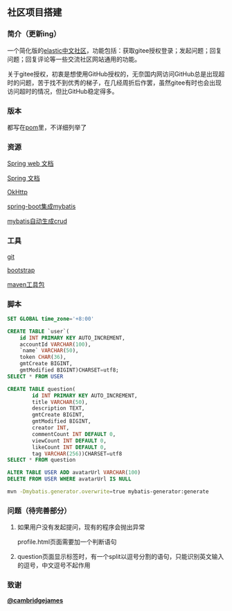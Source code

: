 ## 社区项目搭建

### 简介（更新ing）

一个简化版的[elastic中文社区](https://elasticsearch.cn/)，功能包括：获取gitee授权登录；发起问题；回复问题；回复评论等一些交流社区网站通用的功能。

关于gitee授权，初衷是想使用GitHub授权的，无奈国内网访问GitHub总是出现超时的问题，苦于找不到优秀的梯子，在几经周折后作罢，虽然gitee有时也会出现访问超时的情况，但比GitHub稳定得多。

### 版本

都写在[pom](./pom.xml)里，不详细列举了

### 资源

[Spring web 文档](https://spring.io/guides/gs/serving-web-content/)

[Spring 文档](https://spring.io/)

[OkHttp](https://square.github.io/okhttp/)

[spring-boot集成mybatis](http://mybatis.org/spring-boot-starter/mybatis-spring-boot-autoconfigure/)

[mybatis自动生成crud](http://mybatis.org/generator/index.html)

### 工具

[git](https://git-scm.com/downloads/)

[bootstrap](https://v3.bootcss.com/)

[maven工具包](https://mvnrepository.com/)

### 脚本

```sql
SET GLOBAL time_zone='+8:00'

CREATE TABLE `user`(
	id INT PRIMARY KEY AUTO_INCREMENT,
	accountId VARCHAR(100),
	`name` VARCHAR(50),
	token CHAR(36),
	gmtCreate BIGINT,
	gmtModified BIGINT)CHARSET=utf8;
SELECT * FROM USER

CREATE TABLE question(
		id INT PRIMARY KEY AUTO_INCREMENT,
		title VARCHAR(50),
		description TEXT,
		gmtCreate BIGINT,
		gmtModified BIGINT,
		creator INT,
		commentCount INT DEFAULT 0,
		viewCount INT DEFAULT 0,
		likeCount INT DEFAULT 0,
		tag VARCHAR(256))CHARSET=utf8
SELECT * FROM question

ALTER TABLE USER ADD avatarUrl VARCHAR(100)
DELETE FROM USER WHERE avatarUrl IS NULL
```

```bash
mvn -Dmybatis.generator.overwrite=true mybatis-generator:generate
```

### 问题（待完善部分）

1. 如果用户没有发起提问，现有的程序会抛出异常

   profile.html页面需要加一个判断语句

2. question页面显示标签时，有一个split以逗号分割的语句，只能识别英文输入的逗号，中文逗号不起作用

### 致谢

[**@cambridgejames**](https://github.com/cambridgejames)
